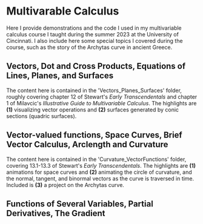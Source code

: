 # Multivarable Calculus
Here I provide demonstrations and the code I used in my multivariable calculus course I taught during the summer 2023 at the University of Cincinnati.
I also include here some special topics I covered during the course, such as the story of the Archytas curve in ancient Greece.

## Vectors, Dot and Cross Products, Equations of Lines, Planes, and Surfaces

The content here is contained in the 'Vectors_Planes_Surfaces' folder, roughly covering chapter 12 of Stewart's *Early Transcendentals* and chapter 1 of Milavcic's *Illustrative Guide to Multivariable Calculus*. The highlights are **(1)** visualizing vector operations and **(2)** surfaces generated by conic sections (quadric surfaces).

## Vector-valued functions, Space Curves, Brief Vector Calculus, Arclength and Curvature

The content here is contained in the 'Curvature_VectorFunctions' folder, covering 13.1-13.3 of Stewart's *Early Transcendentals*. The highlights are **(1)** animations for space curves and **(2)** animating the circle of curvature, and the normal, tangent, and binormal vectors as the curve is traversed in time. Included is **(3)** a project on the Archytas curve.

## Functions of Several Variables, Partial Derivatives, The Gradient
